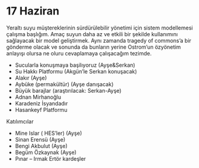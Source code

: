 17 Haziran
==========

Yeraltı suyu müştereklerinin sürdürülebilir yönetimi için sistem modellemesi çalışma başlığım.  Amaç suyun daha az ve etkili bir şekilde kullanımını sağlayacak bir model geliştirmek. Aynı zamanda tragedy of commons’a bir gönderme olacak ve sonunda da bunların yerine Ostrom’un özyönetim anlayışı olursa ne oluru cevaplamaya çalışacağım tezimde.

 - Sucularla konuşmaya başilıyoruz (Ayşe&Serkan)
 - Su Hakkı Platformu  (Akgün’le Serkan konuşacak)
 - Alakır (Ayşe)
 - Aybüke (permakültür) (Ayşe danışacak)
 - Büyük barajlar (araştırılacak: Serkan-Ayşe)
 - Adnan Mirhanoğlu
 - Karadeniz İsyandadır
 - Hasankeyf Platformu

Katılımcılar

- Mine Islar ( HES’ler) (Ayşe)
- Sinan Erensü (Ayşe)
- Bengi Akbulut (Ayşe)
- Begüm Özkaynak (Ayşe)
- Pınar – Irmak Ertör kardeşler
